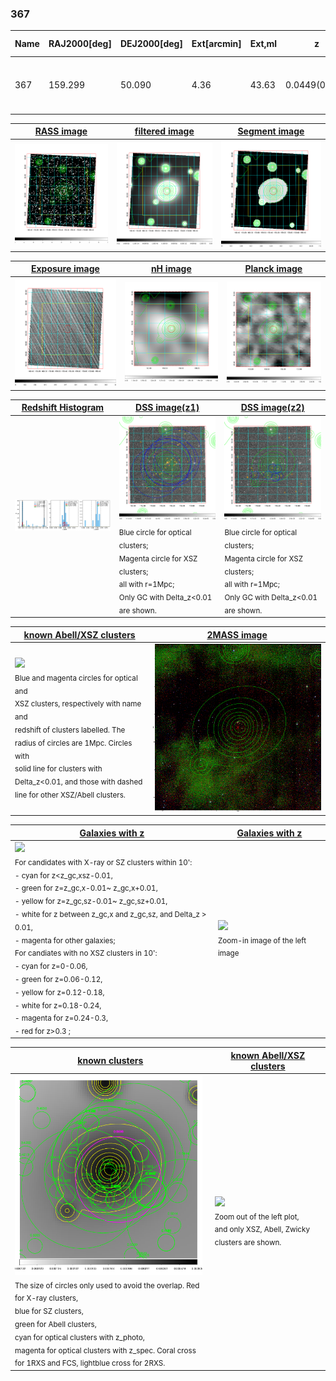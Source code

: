 <div STYLE="page-break-after: always;"></div>

### 367

|Name|RAJ2000[deg]|DEJ2000[deg] |Ext[arcmin]| Ext,ml | z | z_src| C|GC(XSZ,Delta_z<0.01)| GC(OPT,Delta_z<0.01)|GC| R_sig[arcmin] | R500[arcmin] | R500[Mpc]| CRsig[c/s] | CR500[c/s] |L500[1E44 erg/s]|F500[1E-12 erg/s/cm^2]| M500[1E14 Msun]|Tx[keV]|Cnt_sig|Beta|Rc[arcmin]|Comment|Alias|
|---|---|---|---|---|---|------|---|--------|---------|----------|---|---|---|---|---|---|---|---|---|---|---|---|---|---|
|367| 159.299| 50.090| 4.36| 43.63| 0.0449(0.005)| z1, z_opt| S| -| N, W| C, F20, N, SPI, W| 8.800| 9.878| 0.523| 0.080(0.026)| 0.082(0.026)| 0.059(0.015)| 1.244(0.319)| 0.43(0.06)| 1.28(0.11)| 59.2| 0.837(-0.159+0.115)| 5.612(-1.335+1.083)| -| t222|

|[RASS image](../image/367/367_img.pdf)|[filtered image](../image/367/367_fil.pdf)|[Segment image](../image/367/367_seg.pdf)|
|-------------------|--------------------|-------------------|
| <img src="../image/367/367_img.png" width="300">  | <img src="../image/367/367_fil.png" width="300">   | <img src="../image/367/367_seg.png" width="300">  |

|[Exposure image](../image/367/367_mex.pdf)| [nH image](../image/367/367_nh.pdf)| [Planck image](../image/367/367_p.pdf)|
|-------------------|--------------------|-------------------|
|<img src="../image/367/367_mex.png" width="300">   | <img src="../image/367/367_nh.png" width="300">    | <img src="../image/367/367_p.png" width="300"> |

|[Redshift Histogram](../image/367/367_zg.pdf) | [DSS image(z1)](../image/367/367_dss_z1.pdf)      |  [DSS image(z2)](../image/367/367_dss_z2.pdf)    |
|-------------------|--------------------|-------------------|
|<img src="../image/367/367_zg.png" width="300"> |<img src="../image/367/367_dss_z1.png" width="300"> <sub><br>Blue circle for optical clusters; <br>Magenta circle for XSZ clusters; <br>all with r=1Mpc; <br>Only GC with Delta_z<0.01 are shown. </sub>| <img src="../image/367/367_dss_z2.png" width="300"><sub><br>Blue circle for optical clusters; <br>Magenta circle for XSZ clusters; <br>all with r=1Mpc; <br>Only GC with Delta_z<0.01 are shown. </sub> |

|[known Abell/XSZ clusters](../image/367/367_m.pdf) | [2MASS image](../image/367/367_2mass.pdf)      |
|-------------------|-------------------|
|<img src=../image/367/367_m.png width="300"> <br><sub>Blue and magenta circles for optical and <br>XSZ clusters, respectively with name and <br>redshift of clusters labelled. The <br>radius of circles are 1Mpc. Circles with <br>solid line for clusters with <br>Delta_z<0.01, and those with dashed <br>line for other XSZ/Abell clusters.        </sub>|<img src="../image/367/367_2mass.png" width="300">  |

|[Galaxies with z](../image/367/367_opt_ned.pdf) |[Galaxies with z](../image/367/367_opt_ned_zoom.pdf) |
|-------------------|-------------------|
| <img src=../image/367/367_opt_ned.png width="300"> <br><sub> For candidates with X-ray or SZ clusters within 10': <br> - cyan for z<z_gc,xsz-0.01, <br> - green for z=z_gc,x-0.01~ z_gc,x+0.01, <br> - yellow for z=z_gc,sz-0.01~ z_gc,sz+0.01, <br> - white for z between z_gc,x and z_gc,sz, and Delta_z > 0.01, <br> - magenta for other galaxies; <br>For candiates with no XSZ clusters in 10': <br> - cyan for z=0-0.06, <br> - green for z=0.06-0.12, <br> - yellow for z=0.12-0.18, <br> - white for z=0.18-0.24, <br> - magenta for z=0.24-0.3, <br> - red for z>0.3 ;  </sub>|<img src=../image/367/367_opt_ned_zoom.png width="300">  <br><sub> Zoom-in image of the left image</sub>|

|[known clusters](../image/367/367_gc.pdf) |[known Abell/XSZ clusters](../image/367/367_gc_large.pdf) |
|-------------------|-------------------|
| <img src=../image/367/367_gc.png width="300"> <br><sub> The size of circles only used to avoid the overlap. Red for X-ray clusters, <br> blue for SZ clusters, <br> green for Abell clusters, <br> cyan for optical clusters with z_photo, <br> magenta for optical clusters with z_spec. Coral cross for 1RXS and FCS, lightblue cross for 2RXS. </sub>|<img src=../image/367/367_gc_large.png width="300"> <br><sub> Zoom out of the left plot, <br> and only XSZ, Abell, Zwicky clusters are shown. </sub> |




